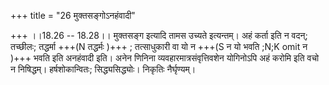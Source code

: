 +++
title = "26 मुक्तसङ्गोऽनहंवादी"

+++
।।18.26 -- 18.28।। मुक्तसङ्ग इत्यादि तामस उच्यते इत्यन्तम्। अहं कर्ता इति
न वदन्; तच्छीलः; तद्धर्मा +++(N तद्धर्मः )+++ ; तत्साधुकारी वा यो न +++(S न यो
भवति ;N;K omit न )+++ भवति इति अनहंवादी इति। अनेन णिनिना
व्यवहारमात्रसंवृत्तिवशेन योगिनोऽपि अहं करोमि इति वचो न निषिद्धम्।
हर्षशोकान्वितः; सिद्ध्यसिद्ध्योः। निकृतिः नैर्घृण्यम्।
